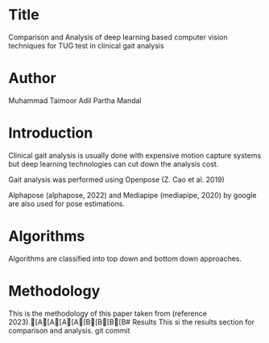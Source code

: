 # Title
Comparison and Analysis of deep learning based computer vision techniques for TUG test in clinical gait analysis

# Author
Muhammad Taimoor Adil
Partha Mandal

# Introduction
Clinical gait analysis is usually done with expensive motion capture systems but deep learning technologies can cut down the analysis cost.

Gait analysis was performed using Openpose (Z. Cao et al. 2019)

Alphapose (alphapose, 2022) and Mediapipe (mediapipe, 2020) by google are also used for pose estimations.

# Algorithms
Algorithms are classified into top down and bottom down approaches.

# Methodology
This is the methodology of this paper taken from (reference 2023).[A[A[A[A[B[B[B[B# Results 
This si the results section for comparison and analysis.
git commit